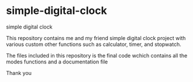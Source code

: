# simple-digital-clock
simple digital clock

This repository contains me and my friend simple digital clock project with various custom other functions
such as calculator, timer, and stopwatch.

The files included in this repository is the final code wchich contains all the modes functions and a documentation file

Thank you
